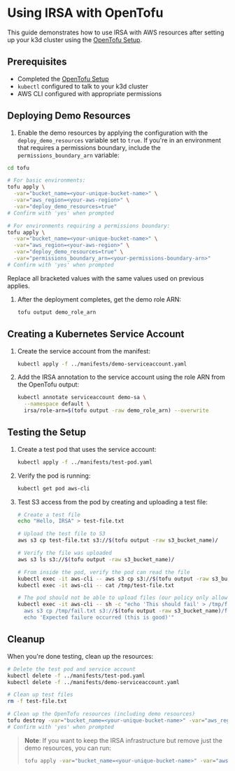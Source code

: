 # Using IRSA with OpenTofu

This guide demonstrates how to use IRSA with AWS resources after setting up your k3d cluster using the [OpenTofu Setup](./opentofu-setup.md).

## Prerequisites

- Completed the [OpenTofu Setup](./opentofu-setup.md)
- `kubectl` configured to talk to your k3d cluster
- AWS CLI configured with appropriate permissions

## Deploying Demo Resources

1. Enable the demo resources by applying the configuration with the `deploy_demo_resources` variable set to `true`. If you're in an environment that requires a permissions boundary, include the `permissions_boundary_arn` variable:

  ```bash
  cd tofu

  # For basic environments:
  tofu apply \
    -var="bucket_name=<your-unique-bucket-name>" \
    -var="aws_region=<your-aws-region>" \
    -var="deploy_demo_resources=true"
  # Confirm with 'yes' when prompted

  # For environments requiring a permissions boundary:
  tofu apply \
    -var="bucket_name=<your-unique-bucket-name>" \
    -var="aws_region=<your-aws-region>" \
    -var="deploy_demo_resources=true" \
    -var="permissions_boundary_arn=<your-permissions-boundary-arn>"
  # Confirm with 'yes' when prompted
  ```
   
   Replace all bracketed values with the same values used on previous applies.

1. After the deployment completes, get the demo role ARN:

   ```bash
   tofu output demo_role_arn
   ```

## Creating a Kubernetes Service Account

1. Create the service account from the manifest:
   ```bash
   kubectl apply -f ../manifests/demo-serviceaccount.yaml
   ```

2. Add the IRSA annotation to the service account using the role ARN from the OpenTofu output:
   ```bash
   kubectl annotate serviceaccount demo-sa \
     --namespace default \
     irsa/role-arn=$(tofu output -raw demo_role_arn) --overwrite
   ```

## Testing the Setup

1. Create a test pod that uses the service account:
   ```bash
   kubectl apply -f ../manifests/test-pod.yaml
   ```

2. Verify the pod is running:
   ```bash
   kubectl get pod aws-cli
   ```

3. Test S3 access from the pod by creating and uploading a test file:
   ```bash
   # Create a test file
   echo "Hello, IRSA" > test-file.txt
   
   # Upload the test file to S3
   aws s3 cp test-file.txt s3://$(tofu output -raw s3_bucket_name)/
   
   # Verify the file was uploaded
   aws s3 ls s3://$(tofu output -raw s3_bucket_name)/
   
   # From inside the pod, verify the pod can read the file
   kubectl exec -it aws-cli -- aws s3 cp s3://$(tofu output -raw s3_bucket_name)/test-file.txt /tmp/
   kubectl exec -it aws-cli -- cat /tmp/test-file.txt
   
   # The pod should not be able to upload files (our policy only allows GetObject and ListBucket)
   kubectl exec -it aws-cli -- sh -c "echo 'This should fail' > /tmp/fail.txt && \
     aws s3 cp /tmp/fail.txt s3://$(tofu output -raw s3_bucket_name)/fail.txt || \
     echo 'Expected failure occurred (this is good)'"
   ```

## Cleanup

When you're done testing, clean up the resources:

```bash
# Delete the test pod and service account
kubectl delete -f ../manifests/test-pod.yaml
kubectl delete -f ../manifests/demo-serviceaccount.yaml

# Clean up test files
rm -f test-file.txt

# Clean up the OpenTofu resources (including demo resources)
tofu destroy -var="bucket_name=<your-unique-bucket-name>" -var="aws_region=<your-aws-region>" -var="deploy_demo_resources=true"
# Confirm with 'yes' when prompted
```

> **Note**: If you want to keep the IRSA infrastructure but remove just the demo resources, you can run:
> ```bash
> tofu apply -var="bucket_name=<your-unique-bucket-name>" -var="aws_region=<your-aws-region>" -var="deploy_demo_resources=false"
> ```
